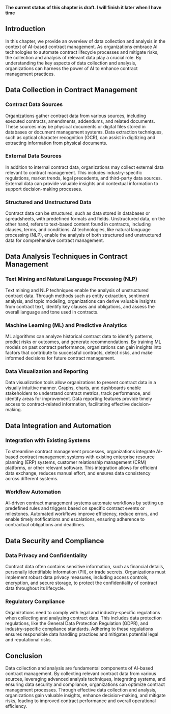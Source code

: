 **The current status of this chapter is draft. I will finish it later when I have time**

Introduction
------------

In this chapter, we provide an overview of data collection and analysis in the context of AI-based contract management. As organizations embrace AI technologies to automate contract lifecycle processes and mitigate risks, the collection and analysis of relevant data play a crucial role. By understanding the key aspects of data collection and analysis, organizations can harness the power of AI to enhance contract management practices.

Data Collection in Contract Management
--------------------------------------

### Contract Data Sources

Organizations gather contract data from various sources, including executed contracts, amendments, addendums, and related documents. These sources may be physical documents or digital files stored in databases or document management systems. Data extraction techniques, such as optical character recognition (OCR), can assist in digitizing and extracting information from physical documents.

### External Data Sources

In addition to internal contract data, organizations may collect external data relevant to contract management. This includes industry-specific regulations, market trends, legal precedents, and third-party data sources. External data can provide valuable insights and contextual information to support decision-making processes.

### Structured and Unstructured Data

Contract data can be structured, such as data stored in databases or spreadsheets, with predefined formats and fields. Unstructured data, on the other hand, refers to text-based content found in contracts, including clauses, terms, and conditions. AI technologies, like natural language processing (NLP), enable the analysis of both structured and unstructured data for comprehensive contract management.

Data Analysis Techniques in Contract Management
-----------------------------------------------

### Text Mining and Natural Language Processing (NLP)

Text mining and NLP techniques enable the analysis of unstructured contract data. Through methods such as entity extraction, sentiment analysis, and topic modeling, organizations can derive valuable insights from contract text, identify key clauses and obligations, and assess the overall language and tone used in contracts.

### Machine Learning (ML) and Predictive Analytics

ML algorithms can analyze historical contract data to identify patterns, predict risks or outcomes, and generate recommendations. By training ML models on past contract performance, organizations can gain insights into factors that contribute to successful contracts, detect risks, and make informed decisions for future contract management.

### Data Visualization and Reporting

Data visualization tools allow organizations to present contract data in a visually intuitive manner. Graphs, charts, and dashboards enable stakeholders to understand contract metrics, track performance, and identify areas for improvement. Data reporting features provide timely access to contract-related information, facilitating effective decision-making.

Data Integration and Automation
-------------------------------

### Integration with Existing Systems

To streamline contract management processes, organizations integrate AI-based contract management systems with existing enterprise resource planning (ERP) systems, customer relationship management (CRM) platforms, or other relevant software. This integration allows for efficient data exchange, reduces manual effort, and ensures data consistency across different systems.

### Workflow Automation

AI-driven contract management systems automate workflows by setting up predefined rules and triggers based on specific contract events or milestones. Automated workflows improve efficiency, reduce errors, and enable timely notifications and escalations, ensuring adherence to contractual obligations and deadlines.

Data Security and Compliance
----------------------------

### Data Privacy and Confidentiality

Contract data often contains sensitive information, such as financial details, personally identifiable information (PII), or trade secrets. Organizations must implement robust data privacy measures, including access controls, encryption, and secure storage, to protect the confidentiality of contract data throughout its lifecycle.

### Regulatory Compliance

Organizations need to comply with legal and industry-specific regulations when collecting and analyzing contract data. This includes data protection regulations, like the General Data Protection Regulation (GDPR), and industry-specific compliance standards. Adhering to these regulations ensures responsible data handling practices and mitigates potential legal and reputational risks.

Conclusion
----------

Data collection and analysis are fundamental components of AI-based contract management. By collecting relevant contract data from various sources, leveraging advanced analysis techniques, integrating systems, and ensuring data security and compliance, organizations can optimize contract management processes. Through effective data collection and analysis, organizations gain valuable insights, enhance decision-making, and mitigate risks, leading to improved contract performance and overall operational efficiency.
